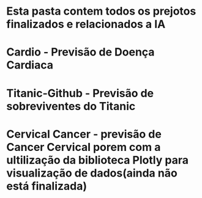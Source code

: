 # Esta pasta contem todos os prejotos finalizados e relacionados a IA

# Cardio - Previsão de Doença Cardiaca

# Titanic-Github - Previsão de sobreviventes do Titanic

# Cervical Cancer - previsão de Cancer Cervical porem com a ultilização da biblioteca Plotly para visualização de dados(ainda não está finalizada)
